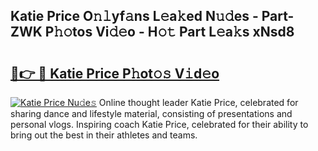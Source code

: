 ## Katie Price O𝚗𝚕yf𝚊ns L𝚎a𝚔ed N𝚞𝚍es - Part-ZWK P𝚑𝚘tos Vi𝚍𝚎o - H𝚘𝚝 Part L𝚎a𝚔s xNsd8

# <h2><a href="http://kf5jeu.oniu.top/?m=Katie+Price">🔗👉 🔴 Katie Price P𝚑ot𝚘𝚜 V𝚒d𝚎o</a></h2>

[![Katie Price Nu𝚍e𝚜](https://i.imgur.com/0qMVB7G.gif)](http://kf5jeu.oniu.top/?m=Katie+Price)
Online thought leader Katie Price, celebrated for sharing dance and lifestyle material, consisting of presentations and personal vlogs. Inspiring coach Katie Price, celebrated for their ability to bring out the best in their athletes and teams.  
